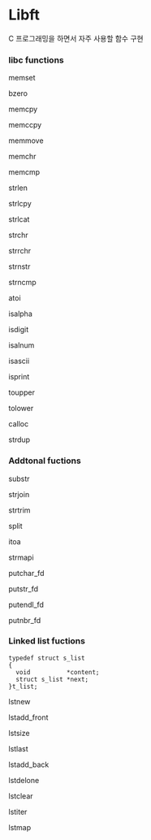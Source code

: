 # Libft
C 프로그래밍을 하면서 자주 사용할 함수 구현

### libc functions

memset

bzero

memcpy

memccpy

memmove

memchr

memcmp

strlen

strlcpy

strlcat

strchr

strrchr

strnstr

strncmp

atoi

isalpha

isdigit

isalnum

isascii

isprint

toupper

tolower

calloc

strdup

### Addtonal fuctions

substr

strjoin

strtrim

split

itoa

strmapi

putchar_fd

putstr_fd

putendl_fd

putnbr_fd


### Linked list fuctions


```
typedef struct s_list
{
  void          *content;
  struct s_list *next;
}t_list;
``` 

lstnew

lstadd_front

lstsize

lstlast

lstadd_back

lstdelone

lstclear

lstiter

lstmap
